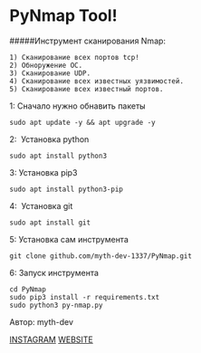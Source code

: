 # PyNmap Tool!



#####Инструмент сканирования Nmap:

    1) Сканирование всех портов tcp!
    2) Обноружение ОС.
    3) Сканирование UDP.
    4) Сканирование всех известных уязвимостей.
    5) Сканирование всех известный портов.


1: Сначало нужно обнавить пакеты
```
sudo apt update -y && apt upgrade -y
```
2:  Установка python
```
sudo apt install python3
```
3: Установка pip3
```
sudo apt install python3-pip
```
4:  Установка git
```
sudo apt install git
```
5: Установка сам инструмента
```
git clone github.com/myth-dev-1337/PyNmap.git
```
6: Запуск инструмента
```
cd PyNmap
sudo pip3 install -r requirements.txt
sudo python3 py-nmap.py
```
Автор: myth-dev

<a href="https://www.instagram.com/hackingworld_d/" target="_blank">INSTAGRAM</a>
<a href="https://mython.uz/" target="_blank">WEBSITE</a>
